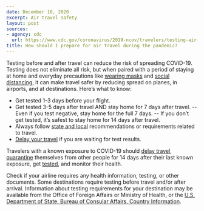 ```yaml
---
date: December 10, 2020
excerpt: Air travel safety
layout: post
sources:
- agency: cdc
  url: https://www.cdc.gov/coronavirus/2019-ncov/travelers/testing-air-travel.htm
title: How should I prepare for air travel during the pandemic?
---
```


Testing before and after travel can reduce the risk of spreading COVID-19. Testing does not eliminate all risk, but when paired with a period of staying at home and everyday precautions like [wearing masks](https://www.cdc.gov/coronavirus/2019-ncov/travelers/face-masks-public-transportation.html) and [social distancing](https://www.cdc.gov/coronavirus/2019-ncov/prevent-getting-sick/social-distancing.html), it can make travel safer by reducing spread on planes, in airports, and at destinations.
Here’s what to know:

- Get tested 1-3 days before your flight.
- Get tested 3-5 days after travel AND stay home for 7 days after travel.
-- Even if you test negative, stay home for the full 7 days.
-- If you don’t get tested, it’s safest to stay home for 14 days after travel.
- Always follow [state and local](https://www.cdc.gov/coronavirus/2019-ncov/travelers/travel-planner/index.html) recommendations or requirements related to travel.
- [Delay your travel](https://www.cdc.gov/coronavirus/2019-ncov/travelers/when-to-delay-travel.html) if you are waiting for test results.

Travelers with a known exposure to COVID-19 should [delay travel](https://www.cdc.gov/coronavirus/2019-ncov/travelers/when-to-delay-travel.html), [quarantine](https://www.cdc.gov/coronavirus/2019-ncov/if-you-are-sick/quarantine.html) themselves from other people for 14 days after their last known exposure, get [tested](https://www.cdc.gov/coronavirus/2019-ncov/testing/diagnostic-testing.html#who-should-get-tested), and monitor their health.

Check if your airline requires any health information, testing, or other documents. Some destinations require testing before travel and/or after arrival. Information about testing requirements for your destination may be available from the Office of Foreign Affairs or Ministry of Health, or the [U.S. Department of State, Bureau of Consular Affairs, Country Information](https://travel.state.gov/content/travel/en/traveladvisories/COVID-19-Country-Specific-Information.html).
